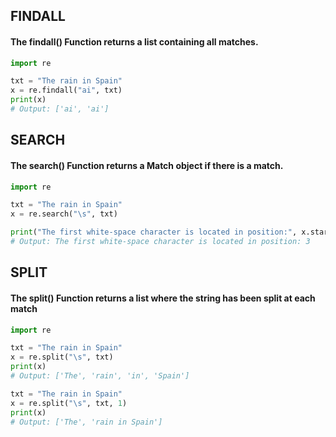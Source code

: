  ## FINDALL
#### The findall() Function returns a list containing all matches.

```py
import re

txt = "The rain in Spain"
x = re.findall("ai", txt)
print(x)
# Output: ['ai', 'ai']

```


## SEARCH
#### The search() Function returns a Match object if there is a match.

```py
import re

txt = "The rain in Spain"
x = re.search("\s", txt)

print("The first white-space character is located in position:", x.start()) 
# Output: The first white-space character is located in position: 3
```

## SPLIT
#### The split() Function returns a list where the string has been split at each match

```py
import re

txt = "The rain in Spain"
x = re.split("\s", txt)
print(x) 
# Output: ['The', 'rain', 'in', 'Spain']

txt = "The rain in Spain"
x = re.split("\s", txt, 1)
print(x) 
# Output: ['The', 'rain in Spain']
```

<!-- https://www.w3resource.com/python-exercises/re/ 5 DONE -->
